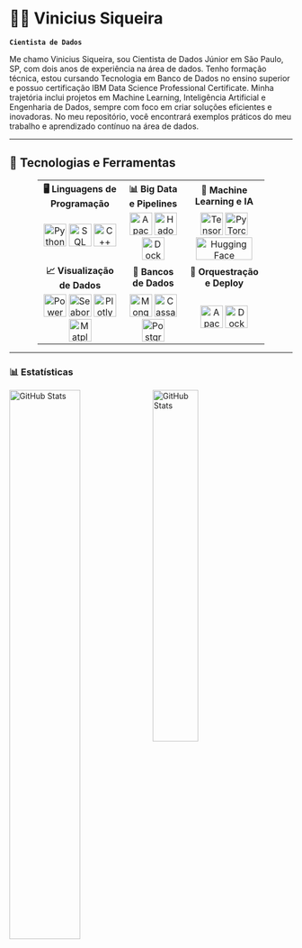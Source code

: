 # 👨‍💻 Vinicius Siqueira

**`Cientista de Dados`**

Me chamo Vinicius Siqueira, sou Cientista de Dados Júnior em São Paulo, SP, com dois anos de experiência na área de dados. Tenho formação técnica, estou cursando Tecnologia em Banco de Dados no ensino superior e possuo certificação IBM Data Science Professional Certificate. Minha trajetória inclui projetos em Machine Learning, Inteligência Artificial e Engenharia de Dados, sempre com foco em criar soluções eficientes e inovadoras. No meu repositório, você encontrará exemplos práticos do meu trabalho e aprendizado contínuo na área de dados.

---

## 🔧 Tecnologias e Ferramentas

<table align="center" style="border-collapse: collapse; width: 80%; margin: auto; text-align: center; background: none;">
  <tr style="border: none; background: none;">
    <th style="border: none; background: none;">🖥️ Linguagens de Programação</th>
    <th style="border: none; background: none;">📊 Big Data e Pipelines</th>
    <th style="border: none; background: none;">🤖 Machine Learning e IA</th>
  </tr>
  <tr style="border: none; background: none;">
    <td style="border: none; background: none;">
      <img src="https://cdn.jsdelivr.net/gh/devicons/devicon/icons/python/python-original.svg" title="Python" alt="Python" width="40" height="40" />
      <img src="https://cdn.jsdelivr.net/gh/devicons/devicon/icons/mysql/mysql-original.svg" title="SQL" alt="SQL" width="40" height="40" />
      <img src="https://cdn.jsdelivr.net/gh/devicons/devicon/icons/cplusplus/cplusplus-original.svg" title="C++ (Cython)" alt="C++" width="40" height="40" />
    </td>
    <td style="border: none; background: none;">
      <img src="https://cdn.jsdelivr.net/gh/devicons/devicon/icons/apache/apache-original.svg" title="Apache Spark" alt="Apache Spark" width="40" height="40" />
      <img src="https://cdn.jsdelivr.net/gh/devicons/devicon/icons/apache/apache-original-wordmark.svg" title="Hadoop" alt="Hadoop" width="40" height="40" />
      <img src="https://cdn.jsdelivr.net/gh/devicons/devicon/icons/docker/docker-original.svg" title="Docker" alt="Docker" width="40" height="40" />
    </td>
    <td style="border: none; background: none;">
      <img src="https://cdn.jsdelivr.net/gh/devicons/devicon/icons/tensorflow/tensorflow-original.svg" title="TensorFlow" alt="TensorFlow" width="40" height="40" />
      <img src="https://cdn.jsdelivr.net/gh/devicons/devicon/icons/pytorch/pytorch-original.svg" title="PyTorch" alt="PyTorch" width="40" height="40" />
      <img src="https://huggingface.co/front/assets/huggingface_logo-noborder.svg" title="Hugging Face" alt="Hugging Face" width="100" height="40" />
    </td>
  </tr>
  <tr style="border: none; background: none;">
    <th style="border: none; background: none;">📈 Visualização de Dados</th>
    <th style="border: none; background: none;">💾 Bancos de Dados</th>
    <th style="border: none; background: none;">🚀 Orquestração e Deploy</th>
  </tr>
  <tr style="border: none; background: none;">
    <td style="border: none; background: none;">
      <img src="https://upload.wikimedia.org/wikipedia/commons/c/cf/New_Power_BI_Logo.svg" title="Power BI" alt="Power BI" width="40" height="40" />
      <img src="https://seaborn.pydata.org/_images/logo-mark-lightbg.svg" title="Seaborn" alt="Seaborn" width="40" height="40" />
      <img src="https://cdn.jsdelivr.net/gh/devicons/devicon/icons/plotly/plotly-original.svg" title="Plotly" alt="Plotly" width="40" height="40" />
      <img src="https://cdn.jsdelivr.net/gh/devicons/devicon/icons/matplotlib/matplotlib-original.svg" title="Matplotlib" alt="Matplotlib" width="40" height="40" />
    </td>
    <td style="border: none; background: none;">
      <img src="https://cdn.jsdelivr.net/gh/devicons/devicon/icons/mongodb/mongodb-original.svg" title="MongoDB" alt="MongoDB" width="40" height="40" />
      <img src="https://cdn.jsdelivr.net/gh/devicons/devicon/icons/cassandra/cassandra-original.svg" title="Cassandra" alt="Cassandra" width="40" height="40" />
      <img src="https://cdn.jsdelivr.net/gh/devicons/devicon/icons/postgresql/postgresql-original.svg" title="PostgreSQL" alt="PostgreSQL" width="40" height="40" />
    </td>
    <td style="border: none; background: none;">
      <img src="https://cdn.jsdelivr.net/gh/devicons/devicon/icons/apache/apache-original.svg" title="Apache Airflow" alt="Apache Airflow" width="40" height="40" />
      <img src="https://cdn.jsdelivr.net/gh/devicons/devicon/icons/docker/docker-original.svg" title="Docker" alt="Docker" width="40" height="40" />
    </td>
  </tr>
</table>

---

### 📊 Estatísticas

<p>
  <img 
    align="left" 
    alt="GitHub Stats" 
    height= 50% 
    src="https://github-readme-stats.vercel.app/api?username=vinisique&show_icons=true&theme=tokyonight&include_all_commits=true&locale=pt-br" 
  />

<img 
      align="left" 
      alt="GitHub Stats" 
      height= 40% 
      src="https://github-readme-stats.vercel.app/api/top-langs/?username=vinisique&theme=tokyonight&layout=compact&custom_title=Tecnologias&langs_count=9" 
  />

</p>

